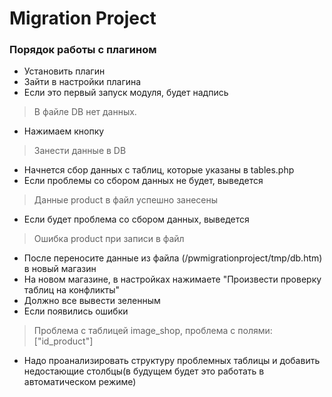 # Migration Project

### Порядок работы с плагином

* Установить плагин
* Зайти в настройки плагина
* Если это первый запуск модуля, будет надпись 
> В файле DB нет данных.
* Нажимаем кнопку
> Занести данные в DB
* Начнется сбор данных с таблиц, которые указаны в tables.php
* Если проблемы со сбором данных не будет, выведется
> Данные product в файл успешно занесены
* Если будет проблема со сбором данных, выведется
> Ошибка product при записи в файл
* После переносите данные из файла (/pwmigrationproject/tmp/db.htm) в новый магазин
* На новом магазине, в настройках нажимаете "Произвести проверку таблиц на конфликты"
* Должно все вывести зеленным
* Если появились ошибки
> Проблема с таблицей image_shop, проблема с полями: ["id_product"]
* Надо проанализировать структуру проблемных таблицы и добавить недостающие столбцы(в будущем будет это работать в автоматическом режиме)
